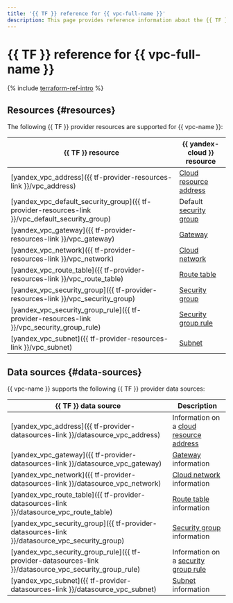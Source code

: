 ```yaml
---
title: '{{ TF }} reference for {{ vpc-full-name }}'
description: This page provides reference information about the {{ TF }} provider resources and data sources supported for {{ vpc-name }}.
---
```


# {{ TF }} reference for {{ vpc-full-name }}

{% include [terraform-ref-intro](../_includes/terraform-ref-intro.md) %}

## Resources {#resources}

The following {{ TF }} provider resources are supported for {{ vpc-name }}:

| **{{ TF }} resource** | **{{ yandex-cloud }} resource** |
| --- | --- |
| [yandex_vpc_address]({{ tf-provider-resources-link }}/vpc_address) | [Cloud resource address](./concepts/address.md) |
| [yandex_vpc_default_security_group]({{ tf-provider-resources-link }}/vpc_default_security_group) | Default [security group](./concepts/security-groups.md) |
| [yandex_vpc_gateway]({{ tf-provider-resources-link }}/vpc_gateway) | [Gateway](./concepts/gateways.md) |
| [yandex_vpc_network]({{ tf-provider-resources-link }}/vpc_network) | [Cloud network](./concepts/network.md#network) |
| [yandex_vpc_route_table]({{ tf-provider-resources-link }}/vpc_route_table) | [Route table](./concepts/routing.md#rt-vpc) |
| [yandex_vpc_security_group]({{ tf-provider-resources-link }}/vpc_security_group) | [Security group](./concepts/security-groups.md) |
| [yandex_vpc_security_group_rule]({{ tf-provider-resources-link }}/vpc_security_group_rule) | [Security group rule](./concepts/security-groups.md#security-groups-rules) |
| [yandex_vpc_subnet]({{ tf-provider-resources-link }}/vpc_subnet) | [Subnet](./concepts/network.md#subnet) |

## Data sources {#data-sources}

{{ vpc-name }} supports the following {{ TF }} provider data sources:

| **{{ TF }} data source** | **Description** |
| --- | --- |
| [yandex_vpc_address]({{ tf-provider-datasources-link }}/datasource_vpc_address) | Information on a [cloud resource address](./concepts/address.md) |
| [yandex_vpc_gateway]({{ tf-provider-datasources-link }}/datasource_vpc_gateway) | [Gateway](./concepts/gateways.md) information |
| [yandex_vpc_network]({{ tf-provider-datasources-link }}/datasource_vpc_network) | [Cloud network](./concepts/network.md#network) information |
| [yandex_vpc_route_table]({{ tf-provider-datasources-link }}/datasource_vpc_route_table) | [Route table](./concepts/routing.md#rt-vpc) information |
| [yandex_vpc_security_group]({{ tf-provider-datasources-link }}/datasource_vpc_security_group) | [Security group](./concepts/security-groups.md) information |
| [yandex_vpc_security_group_rule]({{ tf-provider-datasources-link }}/datasource_vpc_security_group_rule) | Information on a [security group rule](./concepts/security-groups.md#security-groups-rules) |
| [yandex_vpc_subnet]({{ tf-provider-datasources-link }}/datasource_vpc_subnet) | [Subnet](./concepts/network.md#subnet) information |